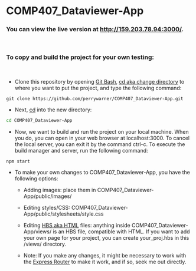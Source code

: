 # COMP407_Dataviewer-App

### You can view the live version at http://159.203.78.94:3000/.
<br>

### To copy and build the project for your own testing:

<br>

- Clone this repository by opening [Git Bash](https://git-scm.com/downloads), [cd aka change directory](https://ss64.com/bash/cd.html) to where you want to put the project, and type the following command: 

```
git clone https://github.com/perrywarner/COMP407_Dataviewer-App.git
```

- Next, [cd](https://ss64.com/bash/cd.html) into the new directory:

```bash
cd COMP407_Dataviewer-App
```

- Now, we want to build and run the project on your local machine. When you do, you can open in your web browser at localhost:3000. To cancel the local server, you can exit it by the command ctrl-c. To execute the build manager and server, run the following command: 

```
npm start
```

- To make your own changes to COMP407_Dataviewer-App, you have the following options:

  - Adding images: place them in COMP407_Dataviewer-App/public/images/

  - Editing styles/CSS: COMP407_Dataviewer-App/public/stylesheets/style.css

  - Editing [HBS aka HTML](https://handlebarsjs.com/) files: anything inside COMP407_Dataviewer-App/views/ is an HBS file, compatible with HTML. If you want to add your own page for your project, you can create your_proj.hbs in this /views/ directory. 
  
  - Note: If you make any changes, it might be necessary to work with the [Express Router](https://expressjs.com/en/guide/routing.html) to make it work, and if so, seek me out directly.
